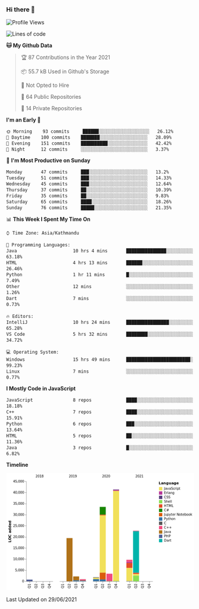 ### Hi there 👋


<!--START_SECTION:waka-->
![Profile Views](http://img.shields.io/badge/Profile%20Views-0-blue)

![Lines of code](https://img.shields.io/badge/From%20Hello%20World%20I%27ve%20Written-136507%20lines%20of%20code-blue)

**🐱 My Github Data** 

> 🏆 87 Contributions in the Year 2021
 > 
> 📦 55.7 kB Used in Github's Storage 
 > 
> 🚫 Not Opted to Hire
 > 
> 📜 64 Public Repositories 
 > 
> 🔑 14 Private Repositories  
 > 
**I'm an Early 🐤** 

```text
🌞 Morning    93 commits     ██████░░░░░░░░░░░░░░░░░░░   26.12% 
🌆 Daytime    100 commits    ███████░░░░░░░░░░░░░░░░░░   28.09% 
🌃 Evening    151 commits    ██████████░░░░░░░░░░░░░░░   42.42% 
🌙 Night      12 commits     ░░░░░░░░░░░░░░░░░░░░░░░░░   3.37%

```
📅 **I'm Most Productive on Sunday** 

```text
Monday       47 commits     ███░░░░░░░░░░░░░░░░░░░░░░   13.2% 
Tuesday      51 commits     ███░░░░░░░░░░░░░░░░░░░░░░   14.33% 
Wednesday    45 commits     ███░░░░░░░░░░░░░░░░░░░░░░   12.64% 
Thursday     37 commits     ██░░░░░░░░░░░░░░░░░░░░░░░   10.39% 
Friday       35 commits     ██░░░░░░░░░░░░░░░░░░░░░░░   9.83% 
Saturday     65 commits     ████░░░░░░░░░░░░░░░░░░░░░   18.26% 
Sunday       76 commits     █████░░░░░░░░░░░░░░░░░░░░   21.35%

```


📊 **This Week I Spent My Time On** 

```text
⌚︎ Time Zone: Asia/Kathmandu

💬 Programming Languages: 
Java                     10 hrs 4 mins       ███████████████░░░░░░░░░░   63.18% 
HTML                     4 hrs 13 mins       ██████░░░░░░░░░░░░░░░░░░░   26.46% 
Python                   1 hr 11 mins        █░░░░░░░░░░░░░░░░░░░░░░░░   7.49% 
Other                    12 mins             ░░░░░░░░░░░░░░░░░░░░░░░░░   1.26% 
Dart                     7 mins              ░░░░░░░░░░░░░░░░░░░░░░░░░   0.73%

🔥 Editors: 
IntelliJ                 10 hrs 24 mins      ████████████████░░░░░░░░░   65.28% 
VS Code                  5 hrs 32 mins       ████████░░░░░░░░░░░░░░░░░   34.72%

💻 Operating System: 
Windows                  15 hrs 49 mins      ████████████████████████░   99.23% 
Linux                    7 mins              ░░░░░░░░░░░░░░░░░░░░░░░░░   0.77%

```

**I Mostly Code in JavaScript** 

```text
JavaScript               8 repos             ████░░░░░░░░░░░░░░░░░░░░░   18.18% 
C++                      7 repos             ████░░░░░░░░░░░░░░░░░░░░░   15.91% 
Python                   6 repos             ███░░░░░░░░░░░░░░░░░░░░░░   13.64% 
HTML                     5 repos             ██░░░░░░░░░░░░░░░░░░░░░░░   11.36% 
Java                     3 repos             █░░░░░░░░░░░░░░░░░░░░░░░░   6.82%

```


**Timeline**

![Chart not found](https://raw.githubusercontent.com/voidash/voidash/main/charts/bar_graph.png) 


 Last Updated on 29/06/2021
<!--END_SECTION:waka-->


<!--
**voidash/voidash** is a ✨ _special_ ✨ repository because its `README.md` (this file) appears on your GitHub profile.

Here are some ideas to get you started:

- 🔭 I’m currently working on ...
- 🌱 I’m currently learning ...
- 👯 I’m looking to collaborate on ...
- 🤔 I’m looking for help with ...
- 💬 Ask me about ...
- 📫 How to reach me: ...
- 😄 Pronouns: ...
- ⚡ Fun fact: ...
-->
